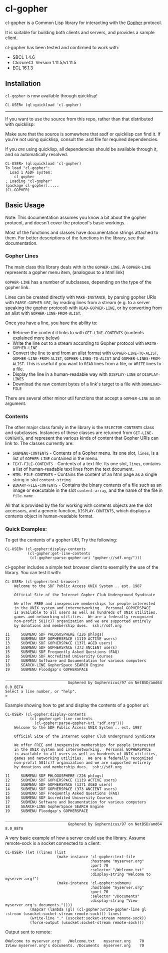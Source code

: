 # cl-gopher

cl-gopher is a Common Lisp library for interacting with the
[Gopher](https://en.wikipedia.org/wiki/Gopher_(protocol)) protocol.

It is suitable for building both clients and servers, and provides a sample client.

cl-gopher has been tested and confirmed to work with:
* SBCL 1.4.6
* ClozureCL Version 1.11.5/v1.11.5
* ECL 16.1.3

## Installation

`cl-gopher` is now available through quicklisp!
```
CL-USER> (ql:quickload 'cl-gopher)
```

---

If you want to use the source from this repo, rather than that distributed with quicklisp:

Make sure that the source is somewhere that asdf or quicklisp can find it.
If you're not using quicklisp, consult the .asd file for required dependencies.

If you *are* using quicklisp, all dependencies should be available through it,
and so automatically resolved.

```
CL-USER> (ql:quickload 'cl-gopher)
To load "cl-gopher":
  Load 1 ASDF system:
    cl-gopher
; Loading "cl-gopher"
[package cl-gopher].....
(CL-GOPHER)
```

## Basic Usage

Note: This documentation assumes you know a bit about the gopher protocol, and doesn't cover
the protocol's basic workings.

Most of the functions and classes have documentation strings attached to them. For better
descriptions of the functions in the library, see that documentation.

### Gopher Lines
The main class this library deals with is the `GOPHER-LINE`.
A `GOPHER-LINE` represents a gopher menu item, (analogous to a html link)

`GOPHER-LINE` has a number of subclasses, depending on the type of the gopher link.

Lines can be created directly with `MAKE-INSTANCE`, by parsing gopher URIs
with `PARSE-GOPHER-URI`, by reading lines from a stream
(e.g. to a server speaking the gopher protocol) with `READ-GOPHER-LINE`,
or by converting from an alist with `GOPHER-LINE-FROM-ALIST`.

Once you have a line, you have the ability to:
* Retrieve the content it links to with `GET-LINE-CONTENTS` (contents explained more below)
* Write the line out to a stream according to Gopher protocol with `WRITE-GOPHER-LINE`
* Convert the line to and from an alist format with `GOPHER-LINE-TO-ALIST`,
`GOPHER-LINE-FROM-ALIST`, `GOPHER-LINES-TO-ALIST` and `GOPHER-LINES-FROM-ALIST`.
This is useful if you want to `READ` lines from a file, or `WRITE` lines to a file.
* Display the line in a human-readable way with `DISPLAY-LINE` or `DISPLAY-LINES`
* Download the raw content bytes of a link's target to a file with `DOWNLOAD-FILE`

There are several other minor util functions that accept a `GOPHER-LINE` as an argument.

### Contents
The other major class family in the library is the `SELECTOR-CONTENTS` class and subclasses.
Instances of these classes are returned from `GET-LINE-CONTENTS`, and represent the various
kinds of content that Gopher URIs can link to.
The classes currently are:
* `SUBMENU-CONTENTS` - Contents of a Gopher menu. Its one slot, `lines`, is a list of
`GOPHER-LINE` contained in the menu.
* `TEXT-FILE-CONTENTS` - Contents of a text file. Its one slot, `lines`, contains a list
of human-readable text lines from the text document.
* `HTML-FILE-CONTENTS` - Contains the content of an html page as a single string in slot
`content-string`
* `BINARY-FILE-CONTENTS` - Contains the binary contents of a file such as an image or
executable in the slot `content-array`, and the name of the file in `file-name`

All that is provided by the for working with contents objects are the slot accessors, and
a generic function, `DISPLAY-CONTENTS`, which displays a contents object in human-readable
format.

### Quick Examples:

To get the contents of a gopher URI, Try the following:
```
CL-USER> (cl-gopher:display-contents
          (cl-gopher:get-line-contents 
           (cl-gopher:parse-gopher-uri "gopher://sdf.org/")))
```

cl-gopher includes a simple text browser client to exemplify the use of the library. You can test it with:
```
CL-USER> (cl-gopher:text-browser)
    Welcome to the SDF Public Access UNIX System .. est. 1987

    Official Site of the Internet Gopher Club Underground Syndicate

    We offer FREE and inexpensive memberships for people interested
    in the UNIX system and internetworking.  Personal GOPHERSPACE
    is available to all users as well as hundreds of UNIX utilities,
    games and networking utilities.  We are a federally recognized
    non-profit 501(c)7 organization and we are supported entirely
    by donations and membership dues.  ssh://sdf.org

11     SUBMENU SDF PHLOGOSPHERE (226 phlogs)
12     SUBMENU SDF GOPHERSPACE (1119 ACTIVE users)
13     SUBMENU SDF GOPHERSPACE (1371 AGED users)
14     SUBMENU SDF GOPHERSPACE (373 ANCIENT users)
15     SUBMENU SDF Frequently Asked Questions (FAQ)
16     SUBMENU SDF Accredited University Courses
17     SUBMENU Software and Documentation for various computers
18     SEARCH-LINE GopherSpace SEARCH Engine
19     SUBMENU Floodgap's GOPHERSPACE
    ____________________________________________________________________________
                            Gophered by Gophernicus/97 on NetBSD/amd64 8.0_BETA
Select a line number, or "help".
>
```

Example showing how to get and display the contents of a gopher uri:
```
CL-USER> (cl-gopher:display-contents
           (cl-gopher:get-line-contents
             (cl-gopher:parse-gopher-uri "sdf.org")))
    Welcome to the SDF Public Access UNIX System .. est. 1987

    Official Site of the Internet Gopher Club Underground Syndicate

    We offer FREE and inexpensive memberships for people interested
    in the UNIX system and internetworking.  Personal GOPHERSPACE
    is available to all users as well as hundreds of UNIX utilities,
    games and networking utilities.  We are a federally recognized
    non-profit 501(c)7 organization and we are supported entirely
    by donations and membership dues.  ssh://sdf.org

11     SUBMENU SDF PHLOGOSPHERE (226 phlogs)
12     SUBMENU SDF GOPHERSPACE (1119 ACTIVE users)
13     SUBMENU SDF GOPHERSPACE (1371 AGED users)
14     SUBMENU SDF GOPHERSPACE (373 ANCIENT users)
15     SUBMENU SDF Frequently Asked Questions (FAQ)
16     SUBMENU SDF Accredited University Courses
17     SUBMENU Software and Documentation for various computers
18     SEARCH-LINE GopherSpace SEARCH Engine
19     SUBMENU Floodgap's GOPHERSPACE
    ____________________________________________________________________________
                            Gophered by Gophernicus/97 on NetBSD/amd64 8.0_BETA

```

A very basic example of how a server could use the library. Assume remote-sock is a socket connected to a client:
```
CL-USER> (let ((lines (list
                       (make-instance 'cl-gopher:text-file
                                      :hostname "myserver.org"
                                      :port 70
                                      :selector "/Welcome.txt"
                                      :display-string "Welcome to myserver.org!")
                       (make-instance 'cl-gopher:submenu
                                      :hostname "myserver.org"
                                      :port 70
                                      :selector "/Documents"
                                      :display-string "View myserver.org's documents."))))
           (mapcar (lambda (gl) (cl-gopher:write-gopher-line gl :stream (usocket:socket-stream remote-sock))) lines)
           (write-line "." (usocket:socket-stream remote-sock))
           (force-output (usocket:socket-stream remote-sock)))
```
Output sent to remote:
```
0Welcome to myserver.org!	/Welcome.txt	myserver.org	70
1View myserver.org's documents.	/Documents	myserver.org	70

```
